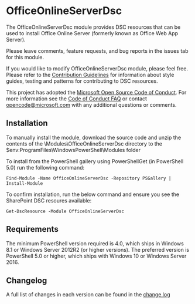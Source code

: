 # OfficeOnlineServerDsc

The OfficeOnlineServerDsc module provides DSC resources that can be used to install Office Online 
Server (formerly known as Office Web App Server). 

Please leave comments, feature requests, and bug reports in the issues tab for this module.

If you would like to modify OfficeOnlineServerDsc module, please feel free.  
Please refer to the [Contribution Guidelines](https://github.com/PowerShell/DscResources/blob/master/CONTRIBUTING.md) for information about style guides, testing and patterns for contributing to DSC resources.

This project has adopted the [Microsoft Open Source Code of Conduct](https://opensource.microsoft.com/codeofconduct/).
For more information see the [Code of Conduct FAQ](https://opensource.microsoft.com/codeofconduct/faq/) or contact [opencode@microsoft.com](mailto:opencode@microsoft.com) with any additional questions or comments.

## Installation

To manually install the module, download the source code and unzip the contents of the \Modules\OfficeOnlineServerDsc directory to the $env:ProgramFiles\WindowsPowerShell\Modules folder 

To install from the PowerShell gallery using PowerShellGet (in PowerShell 5.0) run the following command:

    Find-Module -Name OfficeOnlineServerDsc -Repository PSGallery | Install-Module

To confirm installation, run the below command and ensure you see the SharePoint DSC resoures available:

    Get-DscResource -Module OfficeOnlineServerDsc

## Requirements 

The minimum PowerShell version required is 4.0, which ships in Windows 8.1 or Windows Server 2012R2 (or higher versions).
The preferred version is PowerShell 5.0 or higher, which ships with Windows 10 or Windows Server 2016. 

## Changelog

A full list of changes in each version can be found in the [change log](CHANGELOG.md)

